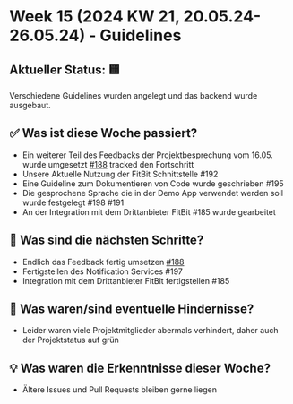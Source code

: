 # Week 15 (2024 KW 21, 20.05.24-26.05.24) - Guidelines

## Aktueller Status: 🟨

Verschiedene Guidelines wurden angelegt und das backend wurde ausgebaut.

## ✅ Was ist diese Woche passiert?

- Ein weiterer Teil des Feedbacks der Projektbesprechung vom 16.05. wurde umgesetzt [#188](https://github.com/SE-TINF22B2/G5-DuoGradus/issues/188) tracked den Fortschritt
- Unsere Aktuelle Nutzung der FitBit Schnittstelle #192
- Eine Guideline zum Dokumentieren von Code wurde geschrieben #195
- Die gesprochene Sprache die in der Demo App verwendet werden soll wurde festgelegt #198 #191
- An der Integration mit dem Drittanbieter FitBit #185 wurde gearbeitet

## 👣 Was sind die nächsten Schritte?

- Endlich das Feedback fertig umsetzen [#188](https://github.com/SE-TINF22B2/G5-DuoGradus/issues/188)
- Fertigstellen des Notification Services #197
- Integration mit dem Drittanbieter FitBit fertigstellen #185

## 🤺 Was waren/sind eventuelle Hindernisse?

- Leider waren viele Projektmitglieder abermals verhindert, daher auch der Projektstatus auf grün

## 💡 Was waren die Erkenntnisse dieser Woche?

- Ältere Issues und Pull Requests bleiben gerne liegen
